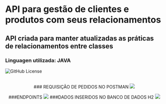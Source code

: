 # API para gestão de clientes e produtos com seus relacionamentos
## API criada para manter atualizadas as práticas de relacionamentos entre classes
### Linguagen utilizada: JAVA
![GitHub License]([https://img.shields.io/github/license/:user/:repo](https://github.com/RenanReisFernandes/apiClientesRelacionamentoJava/tree/main?tab=MIT-1-ov-file))



<br />
<div style="text-align: center;">
  ### REQUISIÇÃO DE PEDIDOS NO POSTMAN

  <img src="![img1](https://github.com/RenanReisFernandes/apiClientesRelacionamentoJava/assets/89070469/86dd0e22-58e9-4486-bbd5-dfa307ed6500)" />
 
  ###ENDPOINTS
  <img src="![img2](https://github.com/RenanReisFernandes/apiClientesRelacionamentoJava/assets/89070469/9f263d25-6ead-4dc7-bb44-87913be0dae9)" />
  ###DADOS INSERIDOS NO BANCO DE DADOS H2
  <img src="![img3](https://github.com/RenanReisFernandes/apiClientesRelacionamentoJava/assets/89070469/754fcc36-d9cf-4a0a-bf79-a9e511b82528)" />
  <br />
  
</div>
<br />
  

